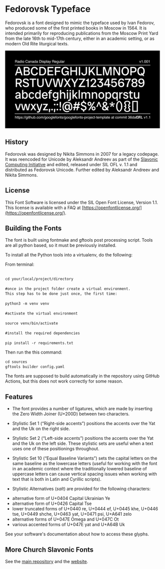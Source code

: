 # Fedorovsk Typeface

Fedorovsk is a font designed to mimic the typeface used by Ivan Fedorov, who produced some of the first printed books in Moscow in 1564. It is intended primarily for reproducing publications from the Moscow Print Yard from the late 16th to mid-17th century, either in an academic setting, or as modern Old Rite liturgical texts.

![Sample Image](documentation/image2.png)

## History

Fedorovsk was designed by Nikita Simmons in 2007 for a legacy codepage.
It was reencoded for Unicode by Aleksandr Andreev as part of the
[Slavonic Computing Initiative](https://sci.ponomar.net/fonts.html)
and edited, released under SIL OFL v. 1.1 and distributed as Fedorovsk Unicode.
Further edited by Aleksandr Andreev and Nikita Simmons.

## License

This Font Software is licensed under the SIL Open Font License,
Version 1.1. This license is available with a FAQ at
[https://openfontlicense.org/](https://openfontlicense.org/).

## Building the Fonts

The font is built using fontmake and gftools post processing script. Tools are all python based, so it must be previously installed.

To install all the Python tools into a virtualenv, do the following:

From terminal:

```

cd your/local/project/directory

#once in the project folder create a virtual environment. 
This step has to be done just once, the first time:

python3 -m venv venv

#activate the virtual environment

source venv/bin/activate

#install the required dependencies

pip install -r requirements.txt

```

Then run the this command:

```
cd sources
gftools builder config.yaml
```

The fonts are supposed to build automatically in the repository 
using GitHub Actions, but this does not work correctly 
for some reason.

## Features

* The font provides a number of ligatures, which are made by inserting the Zero Width Joiner (U+200D) between two characters.

* Stylistic Set 1 (“Right-side accents”) positions the accents over the Yat and the Uk on the right side.

* Stylistic Set 2 (“Left-side accents”) positions the accents over the Yat
and the Uk on the left side. These stylistic sets are useful when a text uses one of these positionings throughout.

* Stylistic Set 10 (“Equal Baseline Variants”) sets the capital letters on the same baseline as the lowercase letters (useful for working
with the font in an academic context where the traditionally lowered baseline of uppercase letters can cause vertical spacing issues when working with text that is both in Latin and Cyrillic scripts). 

* Stylistic Alternatives (*salt*) are provided for the following characters:
- alternative form of U+0404 Capital Ukrainian Ye
- alternative form of U+0426 Capital Tse
- lower truncated forms of U+0440 re, U+0444 ef, U+0445 khe, U+0446 tse, U+0449 shche, U+0463 yat, U+0471 psi, U+A641 zelo
- alternative forms of U+047E Omega and U+047C Ot
- various accented forms of U+047E yat and U+A64B Uk

See your software's documentation about how to access these glyphs.

## More Church Slavonic Fonts

See the [main repository](https://github.com/typiconman/fonts-cu/issues) and the [website](https://sci.ponomar.net/fonts.html).